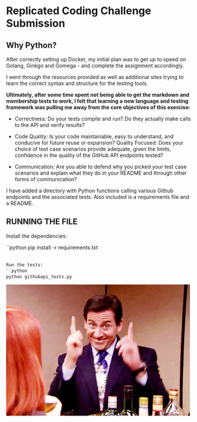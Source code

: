 # __Replicated Coding Challenge Submission__

## __Why Python?__
 
After correctly setting up Docker, my initial plan was to get up to speed on Golang, Ginkgo and Gomega - and complete the assignment accordingly.

I went through the resources provided as well as additional sites trying to learn the correct syntax and structure for the testing tools. 

**Ultimately, after some time spent not being able to get the markdown and membership tests to work, I felt that learning a new language and testing framework was pulling me away from the core objectives of this exercise:**  

* Correctness: Do your tests compile and run? Do they actually make calls to the API and verify results?

* Code Quality: Is your code maintainable, easy to understand, and conducive for future reuse or expansion?
Quality Focused: Does your choice of test case scenarios provide adequate, given the limits, confidence in the quality of the GitHub API endpoints tested?

* Communication: Are you able to defend why you picked your test case scenarios and explain what they do in your README and through other forms of communication?

I have added a directory with Python functions calling various Github endpoints and the associated tests.  Also included is a requirements file and a README.  



## __RUNNING THE FILE__

Install the dependencies:

``python
pip install -r requirements.txt
```

Run the tests:
``python
python githubapi_tests.py
```

![Thank You!](/thank_you.gif)



